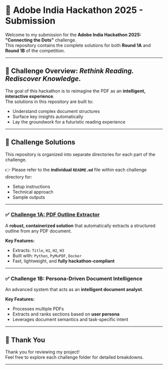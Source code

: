# 🎯 Adobe India Hackathon 2025 - Submission

Welcome to my submission for the **Adobe India Hackathon 2025: "Connecting the Dots"** challenge.  
This repository contains the complete solutions for both **Round 1A** and **Round 1B** of the competition.

---

## 🧠 Challenge Overview: *Rethink Reading. Rediscover Knowledge.*

The goal of this hackathon is to reimagine the PDF as an **intelligent, interactive experience**.  
The solutions in this repository are built to:
- Understand complex document structures
- Surface key insights automatically
- Lay the groundwork for a futuristic reading experience

---

## 📂 Challenge Solutions

This repository is organized into separate directories for each part of the challenge.

👉 Please refer to the **individual `README.md`** file within each challenge directory for:
- Setup instructions
- Technical approach
- Sample outputs

---

### ✅ [Challenge 1A: PDF Outline Extractor](./Challenge_1a/)


A **robust, containerized solution** that automatically extracts a structured outline from any PDF document.

**Key Features:**
- Extracts: `Title`, `H1`, `H2`, `H3`
- Built with: `Python`, `PyMuPDF`, `Docker`
- Fast, lightweight, and **fully hackathon-compliant**

---

### ✅ Challenge 1B: Persona-Driven Document Intelligence

An advanced system that acts as an **intelligent document analyst**.

**Key Features:**
- Processes multiple PDFs
- Extracts and ranks sections based on **user persona**
- Leverages document semantics and task-specific intent

---

## 🙏 Thank You

Thank you for reviewing my project!  
Feel free to explore each challenge folder for detailed breakdowns.

---
